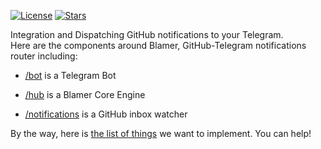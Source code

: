 [![License](https://img.shields.io/badge/license-MIT-green.svg)](https://github.com/blamer-io/.github/blob/master/LICENSE)
[![Stars](https://img.shields.io/github/stars/blamer-io)](https://github.com/blamer-io)

Integration and Dispatching GitHub notifications to your Telegram.
<br>
Here are the components around Blamer, GitHub-Telegram notifications router including:

* [/bot](https://github.com/blamer-io/bot) is a Telegram Bot

* [/hub](https://github.com/blamer-io/hub) is a Blamer Core Engine

* [/notifications](https://github.com/blamer-io/notifications) is a GitHub inbox watcher

By the way, here is [the list of things](https://github.com/blamer-io/ideas/issues) we want to implement. You can help!
